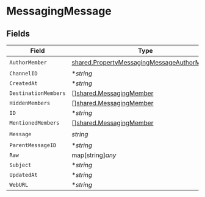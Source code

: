 # MessagingMessage


## Fields

| Field                                                                                                             | Type                                                                                                              | Required                                                                                                          | Description                                                                                                       |
| ----------------------------------------------------------------------------------------------------------------- | ----------------------------------------------------------------------------------------------------------------- | ----------------------------------------------------------------------------------------------------------------- | ----------------------------------------------------------------------------------------------------------------- |
| `AuthorMember`                                                                                                    | [shared.PropertyMessagingMessageAuthorMember](../../../pkg/models/shared/propertymessagingmessageauthormember.md) | :heavy_check_mark:                                                                                                | N/A                                                                                                               |
| `ChannelID`                                                                                                       | **string*                                                                                                         | :heavy_minus_sign:                                                                                                | N/A                                                                                                               |
| `CreatedAt`                                                                                                       | **string*                                                                                                         | :heavy_minus_sign:                                                                                                | N/A                                                                                                               |
| `DestinationMembers`                                                                                              | [][shared.MessagingMember](../../../pkg/models/shared/messagingmember.md)                                         | :heavy_minus_sign:                                                                                                | N/A                                                                                                               |
| `HiddenMembers`                                                                                                   | [][shared.MessagingMember](../../../pkg/models/shared/messagingmember.md)                                         | :heavy_minus_sign:                                                                                                | N/A                                                                                                               |
| `ID`                                                                                                              | **string*                                                                                                         | :heavy_minus_sign:                                                                                                | N/A                                                                                                               |
| `MentionedMembers`                                                                                                | [][shared.MessagingMember](../../../pkg/models/shared/messagingmember.md)                                         | :heavy_minus_sign:                                                                                                | N/A                                                                                                               |
| `Message`                                                                                                         | *string*                                                                                                          | :heavy_check_mark:                                                                                                | N/A                                                                                                               |
| `ParentMessageID`                                                                                                 | **string*                                                                                                         | :heavy_minus_sign:                                                                                                | N/A                                                                                                               |
| `Raw`                                                                                                             | map[string]*any*                                                                                                  | :heavy_minus_sign:                                                                                                | N/A                                                                                                               |
| `Subject`                                                                                                         | **string*                                                                                                         | :heavy_minus_sign:                                                                                                | N/A                                                                                                               |
| `UpdatedAt`                                                                                                       | **string*                                                                                                         | :heavy_minus_sign:                                                                                                | N/A                                                                                                               |
| `WebURL`                                                                                                          | **string*                                                                                                         | :heavy_minus_sign:                                                                                                | N/A                                                                                                               |